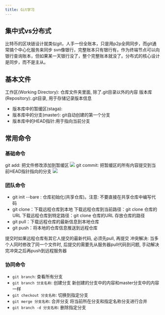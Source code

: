 ```yaml
---
title: Git学习
---
```

## 集中式vs分布式
比特币的区块链设计就类似git，人手一份全账本，只是用p2p全网同步，而git通常搞个中心化服务来同步
svn像银行，完整账本只有银行有，作为终端节点可以向银行查询账本，但如果某一天银行没了，整个完整账本就没了。分布式的核心设计是同步，而不是主从。
## 基本文件
工作区(Working Directory): 仓库文件夹里面, 除了.git目录以外的内容
版本库(Repository):.git目录, 用于存储记录版本信息
- 版本库中的暂缓区(staga):
- 版本库中的分支(master): git自动创建的第一个分支
- 版本库中的HEAD指针:用于指向当前分支
## 常用命令
### 基础命令
git add: 把文件修改添加到暂缓区
![](https://md-blog-images.oss-cn-beijing.aliyuncs.com/images/UQynj7.png)
git commit: 把暂缓区的所有内容提交到当前HEAD指针指向的分支
![](https://md-blog-images.oss-cn-beijing.aliyuncs.com/images/dSvxAj.png)

### 团队命令
- git init --bare : 仓库初始化(共享仓库)。注意: 不要直接在共享仓库中编写代码
- git clone：下载远程仓库到本地
   下载远程仓库到当前路径：git clone 仓库的URL
   下载远程仓库到特定路径：git clone 仓库的URL 存放仓库的路径
- git pull：下载远程仓库的最新信息到本地仓库
- git push：将本地的仓库信息推送到远程仓库

提交时如果远程仓库有其它人提交的最新代码, 必须先pull, 再提交
冲突解决:
当多个人同时修改了同一个文件时, 后提交的需要先从服务器pull代码到问题, 手动解决完冲突之后再push到远程服务器
### 协同命令
- `git branch`: 查看所有分支
- `git branch 分支名称`: 创建分支
     新创建的分支中的内容和master分支中的内容一样
- `git checkout 分支名称`: 切换到指定分支
- `git merge 分支名称`: 合并分支
     将当前所在分支和指定名称分支进行合并
- `git branch -d 分支名称`: 删除指定分支